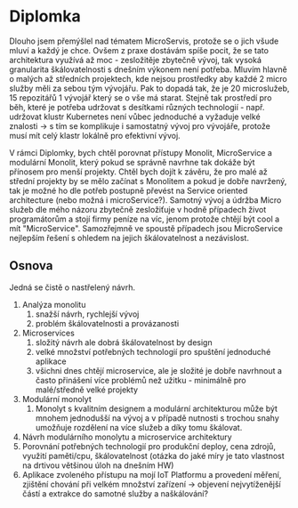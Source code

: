 # Diplomka

Dlouho jsem přemýšlel nad tématem MicroServis, protože se o jich všude mluví a každý je chce. Ovšem z praxe dostávám spíše pocit, že se tato architektura využívá až moc - zesložitěje zbytečně vývoj, tak vysoká granularita škálovatelnosti s dnešním výkonem není potřeba. Mluvím hlavně o malých až středních projektech, kde nejsou prostředky aby každé 2 micro služby měli za sebou tým vývojářu. Pak to dopadá tak, že je 20 microslužeb, 15 repozitářů 1 vývojář který se o vše má starat. Stejně tak prostředí pro běh, které je potřeba udržovat s desítkami různých technologií - např. udržovat klustr Kubernetes není vůbec jednoduché a vyžaduje velké znalosti -> s tím se komplikuje i samostatný vývoj pro vývojáře, protože musí mít celý klastr lokálně pro efektivní vývoj.

V rámci Diplomky, bych chtěl porovnat přístupy Monolit, MicroService a modulární Monolit, který pokud se správně navrhne tak dokáže být přínosem pro menší projekty. Chtěl bych dojít k závěru, že pro malé až střední projekty by se mělo začínat s Monolitem a pokud je dobře navržený, tak je možné ho dle potřeb postupně převést na Service oriented architecture (nebo možná i microService?). Samotný vývoj a údržba Micro služeb dle mého názoru zbytečně zesložiťuje v hodně případech život programátorům a stojí firmy peníze na víc, jenom protože chtějí být cool a mít "MicroService". Samozřejmně ve spoustě případech jsou MicroService nejlepším řešení s ohledem na jejich škálovatelnost a nezávislost.

## Osnova

Jedná se čistě o nastřelený návrh.

1. Analýza monolitu
    1. snažší návrh, rychlejší vývoj
    2. problém škálovatelnosti a provázanosti
2. Microservices
    1. složitý návrh ale dobrá škálovatelnost by design
    2. velké množství potřebných technologií pro spuštění jednoduché aplikace
    3. všichni dnes chtějí microservice, ale je složité je dobře navrhnout a často přinášení více problémů než užitku - minimálně pro malé/středně velké projekty
3. Modulární monolyt
    1. Monolyt s kvalitním designem a modulární architekturou může být mnohem jednodušší na vývoj a v případě nutnosti s trochou snahy umožňuje rozdělení na více služeb a díky tomu škálovat.
4. Návrh modulárního monolytu a microservice architektury
5. Porovnání potřebných technologií pro produkční deploy, cena zdrojů, využití paměti/cpu, škálovatelnost (otázka do jaké míry je tato vlastnost na drtivou většinou úloh na dnešním HW)
6. Aplikace zvoleného přístupu na mojí IoT Platformu a provedení měření, zjištění chování při velkém množství zařízení -> objevení nejvytíženější částí a extrakce do samotné služby a naškálování?
